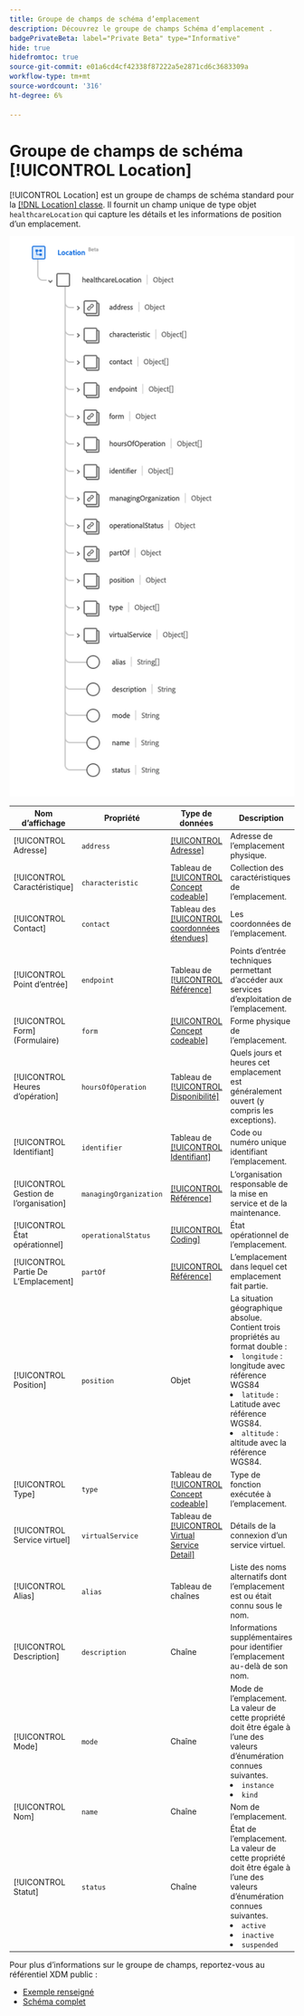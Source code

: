 ```yaml
---
title: Groupe de champs de schéma d’emplacement
description: Découvrez le groupe de champs Schéma d’emplacement .
badgePrivateBeta: label="Private Beta" type="Informative"
hide: true
hidefromtoc: true
source-git-commit: e01a6cd4cf42338f87222a5e2871cd6c3683309a
workflow-type: tm+mt
source-wordcount: '316'
ht-degree: 6%

---
```


# Groupe de champs de schéma [!UICONTROL Location]

[!UICONTROL Location] est un groupe de champs de schéma standard pour la [[!DNL Location] classe](../../classes/location.md). Il fournit un champ unique de type objet `healthcareLocation` qui capture les détails et les informations de position d’un emplacement.

![Structure de groupe de champs](../../images/field-groups/location.png)

| Nom d’affichage | Propriété | Type de données | Description |
| --- | --- | --- | --- |
| [!UICONTROL Adresse] | `address` | [[!UICONTROL Adresse]](../../data-types/healthcare/address.md) | Adresse de l’emplacement physique. |
| [!UICONTROL Caractéristique] | `characteristic` | Tableau de [[!UICONTROL Concept codeable]](../../data-types/healthcare/codeable-concept.md) | Collection des caractéristiques de l’emplacement. |
| [!UICONTROL Contact] | `contact` | Tableau des [[!UICONTROL coordonnées étendues]](../../data-types/healthcare/extended-contact-detail.md) | Les coordonnées de l’emplacement. |
| [!UICONTROL Point d’entrée] | `endpoint` | Tableau de [[!UICONTROL Référence]](../../data-types/healthcare/reference.md) | Points d’entrée techniques permettant d’accéder aux services d’exploitation de l’emplacement. |
| [!UICONTROL Form] (Formulaire) | `form` | [[!UICONTROL Concept codeable]](../../data-types/healthcare/codeable-concept.md) | Forme physique de l’emplacement. |
| [!UICONTROL Heures d’opération] | `hoursOfOperation` | Tableau de [[!UICONTROL Disponibilité]](../../data-types/healthcare/availability.md) | Quels jours et heures cet emplacement est généralement ouvert (y compris les exceptions). |
| [!UICONTROL Identifiant] | `identifier` | Tableau de [[!UICONTROL Identifiant]](../../data-types/healthcare/identifier.md) | Code ou numéro unique identifiant l’emplacement. |
| [!UICONTROL Gestion de l’organisation] | `managingOrganization` | [[!UICONTROL Référence]](../../data-types/healthcare/reference.md) | L’organisation responsable de la mise en service et de la maintenance. |
| [!UICONTROL État opérationnel] | `operationalStatus` | [[!UICONTROL Coding]](../../data-types/healthcare/coding.md) | État opérationnel de l’emplacement. |
| [!UICONTROL Partie De L’Emplacement] | `partOf` | [[!UICONTROL Référence]](../../data-types/healthcare/reference.md) | L’emplacement dans lequel cet emplacement fait partie. |
| [!UICONTROL Position] | `position` | Objet | La situation géographique absolue. Contient trois propriétés au format double : <li>`longitude` : longitude avec référence WGS84</li> <li>`latitude` : Latitude avec référence WGS84.</li> <li>`altitude` : altitude avec la référence WGS84.</li> |
| [!UICONTROL Type] | `type` | Tableau de [[!UICONTROL Concept codeable]](../../data-types/healthcare/codeable-concept.md) | Type de fonction exécutée à l’emplacement. |
| [!UICONTROL Service virtuel] | `virtualService` | Tableau de [[!UICONTROL Virtual Service Detail]](../../data-types/healthcare/virtual-service-detail.md) | Détails de la connexion d’un service virtuel. |
| [!UICONTROL Alias] | `alias` | Tableau de chaînes | Liste des noms alternatifs dont l’emplacement est ou était connu sous le nom. |
| [!UICONTROL Description] | `description` | Chaîne | Informations supplémentaires pour identifier l’emplacement au-delà de son nom. |
| [!UICONTROL Mode] | `mode` | Chaîne | Mode de l’emplacement. La valeur de cette propriété doit être égale à l’une des valeurs d’énumération connues suivantes. <li> `instance` </li> <li> `kind` </li> |
| [!UICONTROL Nom] | `name` | Chaîne | Nom de l’emplacement. |
| [!UICONTROL Statut] | `status` | Chaîne | État de l’emplacement. La valeur de cette propriété doit être égale à l’une des valeurs d’énumération connues suivantes. <li> `active` </li> <li> `inactive` </li> <li> `suspended` </li> |

Pour plus d’informations sur le groupe de champs, reportez-vous au référentiel XDM public :

* [Exemple renseigné](https://github.com/adobe/xdm/blob/master/extensions/industry/healthcare/fhir/fieldgroups/location.example.1.json)
* [Schéma complet](https://github.com/adobe/xdm/blob/master/extensions/industry/healthcare/fhir/fieldgroups/location.schema.json)

